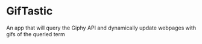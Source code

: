 # GifTastic
An app that will query the Giphy API and dynamically update webpages with gifs of the queried term
